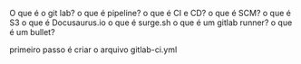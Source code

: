 O que é o git lab?
o que é pipeline?
o que é CI e CD?
o que é SCM?
o que é S3
o que é Docusaurus.io
o que é surge.sh
o que é um gitlab runner?
o que é um bullet?

primeiro passo é criar o arquivo gitlab-ci.yml
